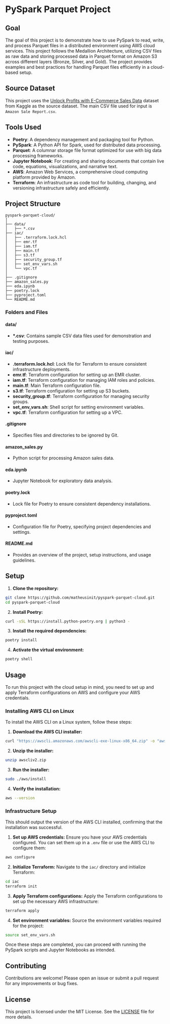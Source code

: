 # PySpark Parquet Project

## Goal

The goal of this project is to demonstrate how to use PySpark to read, write, and process Parquet files in a distributed environment using AWS cloud services. This project follows the Medallion Architecture, utilizing CSV files as raw data and storing processed data in Parquet format on Amazon S3 across different layers (Bronze, Silver, and Gold). The project provides examples and best practices for handling Parquet files efficiently in a cloud-based setup.

## Source Dataset

This project uses the [Unlock Profits with E-Commerce Sales Data](https://www.kaggle.com/datasets/thedevastator/unlock-profits-with-e-commerce-sales-data) dataset from Kaggle as the source dataset. The main CSV file used for input is `Amazon Sale Report.csv`.

## Tools Used
- **Poetry**: A dependency management and packaging tool for Python.
- **PySpark**: A Python API for Spark, used for distributed data processing.
- **Parquet**: A columnar storage file format optimized for use with big data processing frameworks.
- **Jupyter Notebook**: For creating and sharing documents that contain live code, equations, visualizations, and narrative text.
- **AWS**: Amazon Web Services, a comprehensive cloud computing platform provided by Amazon.
- **Terraform**: An infrastructure as code tool for building, changing, and versioning infrastructure safely and efficiently.

## Project Structure
```
pyspark-parquet-cloud/
│
├── data/
│   ├── *.csv
├── iac/
│   ├── .terraform.lock.hcl
│   ├── emr.tf
│   ├── iam.tf
│   ├── main.tf
│   ├── s3.tf
│   ├── security_group.tf
│   ├── set_env_vars.sh
│   └── vpc.tf
│
├── .gitignore
├── amazon_sales.py
├── eda.ipynb
├── poetry.lock
├── pyproject.toml
└── README.md
```

### Folders and Files

#### data/
- **\*.csv**: Contains sample CSV data files used for demonstration and testing purposes.

#### iac/
- **.terraform.lock.hcl**: Lock file for Terraform to ensure consistent infrastructure deployments.
- **emr.tf**: Terraform configuration for setting up an EMR cluster.
- **iam.tf**: Terraform configuration for managing IAM roles and policies.
- **main.tf**: Main Terraform configuration file.
- **s3.tf**: Terraform configuration for setting up S3 buckets.
- **security_group.tf**: Terraform configuration for managing security groups.
- **set_env_vars.sh**: Shell script for setting environment variables.
- **vpc.tf**: Terraform configuration for setting up a VPC.

#### .gitignore
- Specifies files and directories to be ignored by Git.

#### amazon_sales.py
- Python script for processing Amazon sales data.

#### eda.ipynb
- Jupyter Notebook for exploratory data analysis.

#### poetry.lock
- Lock file for Poetry to ensure consistent dependency installations.

#### pyproject.toml
- Configuration file for Poetry, specifying project dependencies and settings.

#### README.md
- Provides an overview of the project, setup instructions, and usage guidelines.

## Setup

1. **Clone the repository:**
  ```sh
  git clone https://github.com/matheusinit/pyspark-parquet-cloud.git
  cd pyspark-parquet-cloud
  ```

2. **Install Poetry:**
  ```sh
  curl -sSL https://install.python-poetry.org | python3 -
  ```

3. **Install the required dependencies:**
  ```sh
  poetry install
  ```

4. **Activate the virtual environment:**
  ```sh
  poetry shell
  ```

## Usage

To run this project with the cloud setup in mind, you need to set up and apply Terraform configurations on AWS and configure your AWS credentials.

### Installing AWS CLI on Linux

To install the AWS CLI on a Linux system, follow these steps:

1. **Download the AWS CLI installer:**
  ```sh
  curl "https://awscli.amazonaws.com/awscli-exe-linux-x86_64.zip" -o "awscliv2.zip"
  ```

2. **Unzip the installer:**
  ```sh
  unzip awscliv2.zip
  ```

3. **Run the installer:**
  ```sh
  sudo ./aws/install
  ```

4. **Verify the installation:**
  ```sh
  aws --version
  ```

### Infrastructure Setup

This should output the version of the AWS CLI installed, confirming that the installation was successful.
1. **Set up AWS credentials:**
  Ensure you have your AWS credentials configured. You can set them up in a `.env` file or use the AWS CLI to configure them:
  ```sh
  aws configure
  ```

2. **Initialize Terraform:**
  Navigate to the `iac/` directory and initialize Terraform:
  ```sh
  cd iac
  terraform init
  ```

3. **Apply Terraform configurations:**
  Apply the Terraform configurations to set up the necessary AWS infrastructure:
  ```sh
  terraform apply
  ```

4. **Set environment variables:**
  Source the environment variables required for the project:
  ```sh
  source set_env_vars.sh
  ```

Once these steps are completed, you can proceed with running the PySpark scripts and Jupyter Notebooks as intended.

## Contributing
Contributions are welcome! Please open an issue or submit a pull request for any improvements or bug fixes.

## License
This project is licensed under the MIT License. See the [LICENSE](LICENSE) file for more details.
